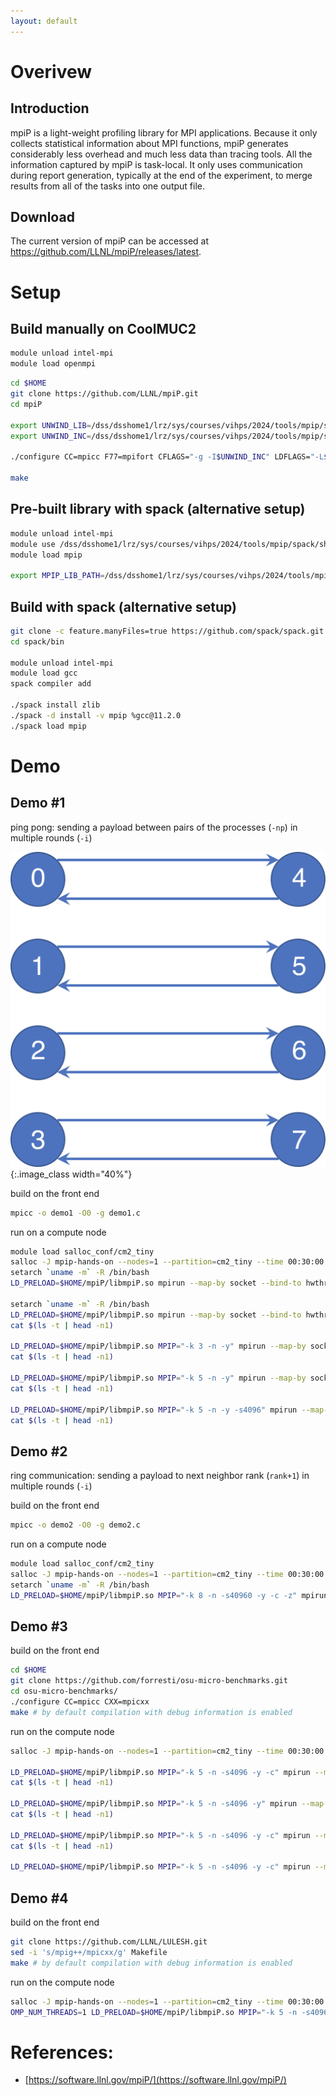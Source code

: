 ```yaml
---
layout: default
---
```


# Overivew

## Introduction
mpiP is a light-weight profiling library for MPI applications. Because it only collects statistical information about MPI functions, mpiP generates considerably less overhead and much less data than tracing tools. All the information captured by mpiP is task-local. It only uses communication during report generation, typically at the end of the experiment, to merge results from all of the tasks into one output file.

## Download
The current version of mpiP can be accessed at https://github.com/LLNL/mpiP/releases/latest.

# Setup

## Build manually on CoolMUC2
```bash
module unload intel-mpi
module load openmpi
```

```bash
cd $HOME
git clone https://github.com/LLNL/mpiP.git
cd mpiP

export UNWIND_LIB=/dss/dsshome1/lrz/sys/courses/vihps/2024/tools/mpip/spack/opt/spack/linux-sles15-haswell/gcc-11.2.0/libunwind-1.6.2-vlhsvxtgnqkgfun7rzybup375a6jfv3m/lib
export UNWIND_INC=/dss/dsshome1/lrz/sys/courses/vihps/2024/tools/mpip/spack/opt/spack/linux-sles15-haswell/gcc-11.2.0/libunwind-1.6.2-vlhsvxtgnqkgfun7rzybup375a6jfv3m/include

./configure CC=mpicc F77=mpifort CFLAGS="-g -I$UNWIND_INC" LDFLAGS="-L$UNWIND_LIB"

make
```

## Pre-built library with spack (alternative setup)
```bash
module unload intel-mpi
module use /dss/dsshome1/lrz/sys/courses/vihps/2024/tools/mpip/spack/share/spack/modules/linux-sles15-haswell
module load mpip

export MPIP_LIB_PATH=/dss/dsshome1/lrz/sys/courses/vihps/2024/tools/mpip/spack/opt/spack/linux-sles15-haswell/gcc-11.2.0/mpip-3.5-7ug4u7cdsdto4s6xr42bbc7wbxtcazh6/lib
```

## Build with spack (alternative setup) 
```bash
git clone -c feature.manyFiles=true https://github.com/spack/spack.git
cd spack/bin

module unload intel-mpi
module load gcc
spack compiler add

./spack install zlib
./spack -d install -v mpip %gcc@11.2.0
./spack load mpip
```

# Demo

## Demo #1

ping pong: sending a payload between pairs of the processes (`-np`) in multiple rounds (`-i`) 

![test](./pingpong.png){:.image_class width="40%"}

build on the front end
```bash
mpicc -o demo1 -O0 -g demo1.c
```

run on a compute node
```bash
module load salloc_conf/cm2_tiny
salloc -J mpip-hands-on --nodes=1 --partition=cm2_tiny --time 00:30:00 --reservation=hhps1s24
setarch `uname -m` -R /bin/bash
LD_PRELOAD=$HOME/mpiP/libmpiP.so mpirun --map-by socket --bind-to hwthread --report-bindings -np 8 ./demo1 -i 10 -p

setarch `uname -m` -R /bin/bash
LD_PRELOAD=$HOME/mpiP/libmpiP.so mpirun --map-by socket --bind-to hwthread --report-bindings -np 8 ./demo1 -i 10 -p
cat $(ls -t | head -n1)

LD_PRELOAD=$HOME/mpiP/libmpiP.so MPIP="-k 3 -n -y" mpirun --map-by socket --bind-to hwthread --report-bindings -np 8 ./demo1 -i 10 -p
cat $(ls -t | head -n1)

LD_PRELOAD=$HOME/mpiP/libmpiP.so MPIP="-k 5 -n -y" mpirun --map-by socket --bind-to hwthread --report-bindings -np 8 ./demo1 -i 10000
cat $(ls -t | head -n1)

LD_PRELOAD=$HOME/mpiP/libmpiP.so MPIP="-k 5 -n -y -s4096" mpirun --map-by socket --bind-to hwthread --report-bindings -np 8 ./demo1 -i 10000
cat $(ls -t | head -n1)
```

## Demo #2
ring communication: sending a payload to next neighbor rank (`rank+1`) in multiple rounds (`-i`) 

build on the front end
```bash
mpicc -o demo2 -O0 -g demo2.c
```

run on a compute node
```bash
module load salloc_conf/cm2_tiny
salloc -J mpip-hands-on --nodes=1 --partition=cm2_tiny --time 00:30:00 --reservation=hhps1s24
setarch `uname -m` -R /bin/bash
LD_PRELOAD=$HOME/mpiP/libmpiP.so MPIP="-k 8 -n -s40960 -y -c -z" mpirun --map-by slot --bind-to hwthread --report-bindings -np 8 ./demo2
```

## Demo #3
build on the front end
```bash
cd $HOME
git clone https://github.com/forresti/osu-micro-benchmarks.git
cd osu-micro-benchmarks/
./configure CC=mpicc CXX=mpicxx
make # by default compilation with debug information is enabled
```

run on the compute node
```bash
salloc -J mpip-hands-on --nodes=1 --partition=cm2_tiny --time 00:30:00 --reservation=hhps1s24

LD_PRELOAD=$HOME/mpiP/libmpiP.so MPIP="-k 5 -n -s4096 -y -c" mpirun --map-by slot --bind-to hwthread --report-bindings -np 56 ./mpi/pt2pt/osu_mbw_mr
cat $(ls -t | head -n1)

LD_PRELOAD=$HOME/mpiP/libmpiP.so MPIP="-k 5 -n -s4096 -y" mpirun --map-by socket --bind-to hwthread --report-bindings -np 2 ./mpi/one-sided/osu_get_bw
cat $(ls -t | head -n1)

LD_PRELOAD=$HOME/mpiP/libmpiP.so MPIP="-k 5 -n -s4096 -y -c" mpirun --map-by slot --bind-to hwthread --report-bindings -np 56 ./mpi/collective/osu_ialltoallv
cat $(ls -t | head -n1)

LD_PRELOAD=$HOME/mpiP/libmpiP.so MPIP="-k 5 -n -s4096 -y -c" mpirun --map-by slot --bind-to hwthread --report-bindings -np 56 ./mpi/collective/osu_ibarrier
```

## Demo #4
build on the front end
```bash
git clone https://github.com/LLNL/LULESH.git
sed -i 's/mpig++/mpicxx/g' Makefile
make # by default compilation with debug information is enabled
```

run on the compute node
```bash
salloc -J mpip-hands-on --nodes=1 --partition=cm2_tiny --time 00:30:00 --reservation=hhps1s24
OMP_NUM_THREADS=1 LD_PRELOAD=$HOME/mpiP/libmpiP.so MPIP="-k 5 -n -s4096 -y -c" mpirun --map-by slot --bind-to hwthread --report-bindings -np 27 ./lulesh2.0 -i 10 -p
```

# References:
* [https://software.llnl.gov/mpiP/](https://software.llnl.gov/mpiP/)